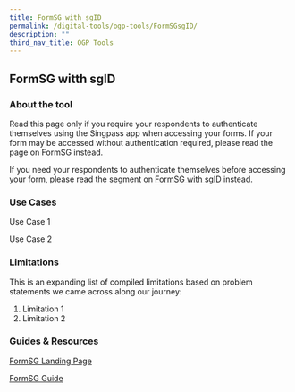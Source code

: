 ```yaml
---
title: FormSG with sgID
permalink: /digital-tools/ogp-tools/FormSGsgID/
description: ""
third_nav_title: OGP Tools
---
```

## FormSG witth sgID
### About the tool 
Read this page only if you require your respondents to authenticate themselves using the Singpass app when accessing your forms. If your form may be accessed without authentication required, please read the page on FormSG instead.

If you need your respondents to authenticate themselves before accessing your form, please read the segment on [FormSG with sgID](https://www.transformationoffice.aic.sg/digital-tools/ogp-tools/FormSGsgID/) instead.
### Use Cases
Use Case 1

Use Case 2 

### Limitations
This is an expanding list of compiled limitations based on problem statements we came across along our journey:
1. Limitation 1
2. Limitation 2

### Guides & Resources
[FormSG Landing Page](https://form.gov.sg/)

[FormSG Guide](https://guide.form.gov.sg/introduction/what-is-formsg)